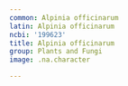 ```yaml
---
common: Alpinia officinarum
latin: Alpinia officinarum
ncbi: '199623'
title: Alpinia officinarum
group: Plants and Fungi
image: .na.character

---
```

